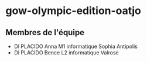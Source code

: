 # gow-olympic-edition-oatjo
## Membres de l'équipe
- DI PLACIDO Anna M1 informatique Sophia Antipolis
- DI PLACIDO Bence L2 informatique Valrose
